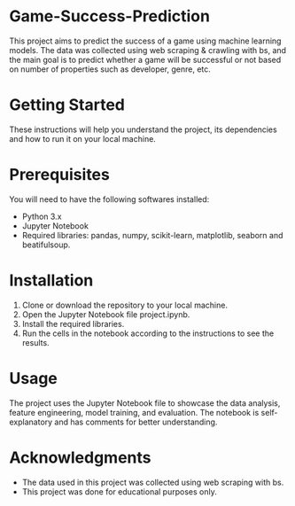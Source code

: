 # Game-Success-Prediction
This project aims to predict the success of a game using machine learning models. The data was collected using web scraping & crawling with bs, and the main goal is to predict whether a game will be successful or not based on number of properties such as developer, genre, etc.

# Getting Started
These instructions will help you understand the project, its dependencies and how to run it on your local machine.

# Prerequisites
You will need to have the following softwares installed:
- Python 3.x
- Jupyter Notebook
- Required libraries: pandas, numpy, scikit-learn, matplotlib, seaborn and beatifulsoup.

# Installation
1. Clone or download the repository to your local machine.
2. Open the Jupyter Notebook file project.ipynb.
3. Install the required libraries.
4. Run the cells in the notebook according to the instructions to see the results.

# Usage
The project uses the Jupyter Notebook file to showcase the data analysis, feature engineering, model training, and evaluation. The notebook is self-explanatory and has comments for better understanding.

# Acknowledgments
- The data used in this project was collected using web scraping with bs.
- This project was done for educational purposes only.
